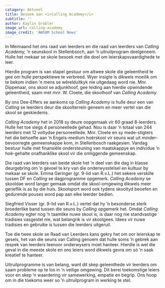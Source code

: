 ```yaml
---
catagory: Aktueel
title: Besoek aan <i>Calling Academy</i>
subtitle: ''
author: Kaylin Grobler
image_url: calling-academy
image_credit: 'AWSUM School News'
---
```


In Meimaand het ons raad van leerders en die raad van leerders van _Calling Academy,_ ’n seunskool in Stellenbsoch, aan ’n uitruilprogram deelgeneem. Hulle het mekaar se skole besoek met die doel om leierskapsvaardighede te leer.

Hierdie program is van stapel gestuur om altwee skole die geleentheid te gee om hulle perspektiewe te verbreed. Wyer insigte is dikwels moeilik om te bekom indien ’n mens se wêrelduitkyk nie uitgedaag word nie. Mnr. Dippenaar, ons skool se adjunkhoof, gee leiding aan hierdie opwindende geleentheid, saam met mnr. W. Cloete, die skoolhoof van _Calling Academy_.

By ons Dee-Effers se aankoms op _Calling Academy_ is hulle deur een van _Calling_ se leerders deur die skoolterrein geneem en meer vertel van die skool se geskiedenis.

_Calling Academy_ het in 2018 sy deure oopgemaak vir 60 graad 8-leerders. Hulle het toe slegs 4 personeellede gehad. Nou is daar ’n totaal van 244 leerders met 12 voltydse personeellede. Mnr. Cloete en sy mede-stigters het die behoefte aan ’n Engels-medium hoërskool vir seuns wat uit minder-bevoorregte gemeenskappe kom, in Stellenbosch raakgesien. Vandag bestuur hulle met finansiële ondersteuning van maatskappye en individue ’n hoë-gehalte onafhanklike skool vir die omliggende gemeenskap.

Die raad van leerders van beide skole het ’n deel van die dag in klasse deurgebring om ’n gevoel te kry van die onderwysstelsel en kultuur by mekaar se skole. Emma Geringer (gr. 9-lid van R.v.L.) het sekere verskille tussen DF en _Calling_ se dagprogramme opgemerk. _Calling Academy_ se skooldae word langer gemaak omdat die skool-omgewing dikwels meer gerieflik is as by die huis. Skoolsport word ook tydens skooltyd beoefen en gedurende pouses word pap aan elke leerder bedien.

Siegfried Visser (gr. 9-lid van R.v.L.) vertel dat hy ’n besonderse sterk broederlike band tussen die seuns by _Calling_ opgemerk het. Omdat _Calling Academy_ egter nog ’n taamlike nuwe skool is, is daar nog nie standvastige tradisies vasgestel nie, wat belangrik is vir skoolgees. Idees vir nuwe tradisies en gebruike is tussen die leerders uitgeruil.

Toe die twee skole se Raad van Leerders kans gekry het om oor leierskap te gesels, het van die seuns van Calling genoem dat hulle soms ’n gebrek aan respek van leerders teenoor onderwysers moet hanteer. Hierdie is wel die geval in die meeste skole en ons leiers word dikwels gevra om só ’n saak kreatief te hanteer.

Uitruilprogramme is van belang, want dit skep geleenthede vir leerders om saam probleme op te los in ’n veilige omgewing. Dit berei toekomstige leiers voor en skep ’n waardering vir samewerking, empatie en begrip. Ons hoop om in die toekoms weer so ’n uitruilprogram in werking te stel.
